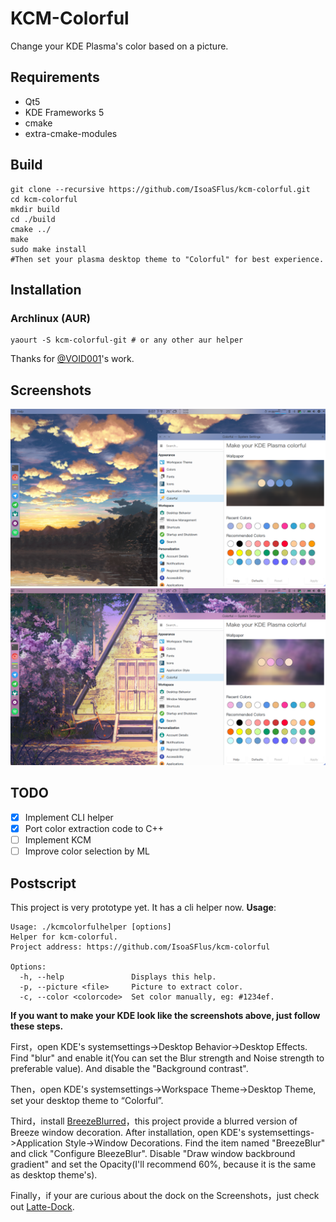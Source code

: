 # KCM-Colorful
Change your KDE Plasma's color based on a picture.

## Requirements
* Qt5
* KDE Frameworks 5
* cmake
* extra-cmake-modules

## Build
```
git clone --recursive https://github.com/IsoaSFlus/kcm-colorful.git
cd kcm-colorful
mkdir build
cd ./build
cmake ../
make
sudo make install
#Then set your plasma desktop theme to "Colorful" for best experience.
```

## Installation
### Archlinux (AUR)
```
yaourt -S kcm-colorful-git # or any other aur helper
```
Thanks for [@VOID001](https://github.com/VOID001)'s work.

## Screenshots
![a](https://raw.githubusercontent.com/IsoaSFlus/kcm-colorful/master/screenshots/a.png)
![b](https://raw.githubusercontent.com/IsoaSFlus/kcm-colorful/master/screenshots/b.png)

## TODO
- [x] Implement CLI helper
- [x] Port color extraction code to C++
- [ ] Implement KCM
- [ ] Improve color selection by ML

## Postscript
This project is very prototype yet. It has a cli helper now. **Usage**:
```
Usage: ./kcmcolorfulhelper [options]
Helper for kcm-colorful.
Project address: https://github.com/IsoaSFlus/kcm-colorful

Options:
  -h, --help               Displays this help.
  -p, --picture <file>     Picture to extract color.
  -c, --color <colorcode>  Set color manually, eg: #1234ef.
```

**If you want to make your KDE look like the screenshots above, just follow these steps.**

First，open KDE's systemsettings->Desktop Behavior->Desktop Effects. Find "blur" and enable it(You can set the Blur strength and Noise strength to preferable value). And disable the "Background contrast".

Then，open KDE's systemsettings->Workspace Theme->Desktop Theme, set your desktop theme to “Colorful”.

Third，install [BreezeBlurred](https://github.com/alex47/BreezeBlurred)，this project provide a blurred version of Breeze window decoration. After installation, open KDE's systemsettings->Application Style->Window Decorations. Find the item named "BreezeBlur" and click "Configure BleezeBlur". Disable "Draw window backbround gradient" and set the Opacity(I'll recommend 60%, because it is the same as desktop theme's).

Finally，if your are curious about the dock on the Screenshots，just check out [Latte-Dock](https://github.com/psifidotos/Latte-Dock).

